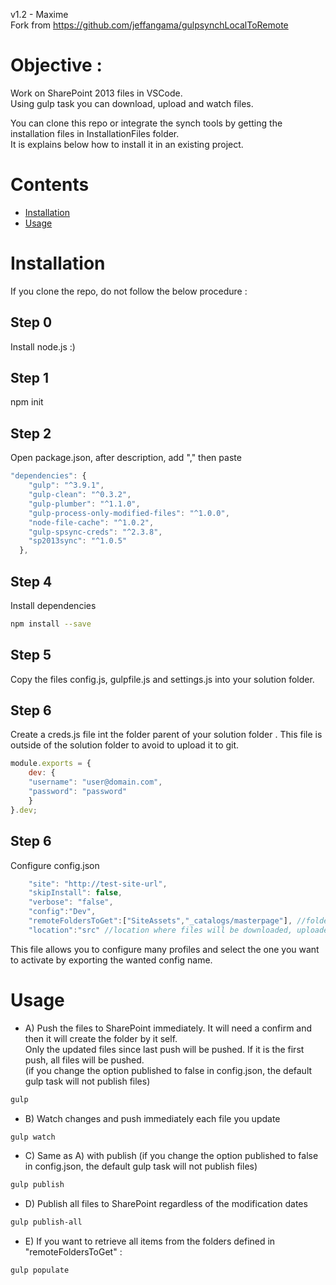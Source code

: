 v1.2  - Maxime  
Fork from https://github.com/jeffangama/gulpsynchLocalToRemote  
   
# Objective : 
Work on SharePoint 2013 files in VSCode.  
Using gulp task you can download, upload and watch files.  

You can clone this repo or integrate the synch tools by getting the installation files in InstallationFiles folder.  
It is explains below how to install it in an existing project.

# Contents
* [Installation](#Installation (if you want to install it in your existing project))
* [Usage](#Usage)


# Installation 

If you clone the repo, do not follow the below procedure :

## Step 0
Install node.js :)

## Step 1

npm init

## Step 2
Open package.json, after description, add "," then paste
```javascript
"dependencies": {
    "gulp": "^3.9.1",
    "gulp-clean": "^0.3.2",
    "gulp-plumber": "^1.1.0",
    "gulp-process-only-modified-files": "^1.0.0",
    "node-file-cache": "^1.0.2",
    "gulp-spsync-creds": "^2.3.8",
    "sp2013sync": "^1.0.5"
  },
```

## Step 4
Install dependencies
```bash
npm install --save
```

## Step 5
Copy the files config.js, gulpfile.js and settings.js into your solution folder.

## Step 6
Create a creds.js file int the folder parent of your solution folder .
This file is outside of the solution folder to avoid to upload it to git.

```javascript
module.exports = {
    dev: {        
    "username": "user@domain.com",
    "password": "password"
    }
}.dev;
```

## Step 6
Configure config.json
```javascript
    "site": "http://test-site-url",
    "skipInstall": false,
    "verbose": "false",
    "config":"Dev",
    "remoteFoldersToGet":["SiteAssets","_catalogs/masterpage"], //folders for which you want to retrieve content in the populate task
    "location":"src" //location where files will be downloaded, uploaded and watched
```
This file allows you to configure many profiles and select the one you want to activate by exporting the wanted config name.

# Usage

* A) Push the files to SharePoint immediately. It will need a confirm and then it will create the folder by it self.  
Only the updated files since last push will be pushed. If it is the first push, all files will be pushed.  
 (if you change the option published to false in config.json, the default gulp task will not publish files)
```bash
gulp 
```
* B) Watch changes and push immediately each file you update
```bash
gulp watch
```
* C) Same as A) with publish (if you change the option published to false in config.json, the default gulp task will not publish files)
```bash
gulp publish
```    
* D) Publish all files to SharePoint regardless of the modification dates
```bash
gulp publish-all
```    
* E) If you want to retrieve all items from the folders defined in "remoteFoldersToGet" :
```bash
gulp populate
```

